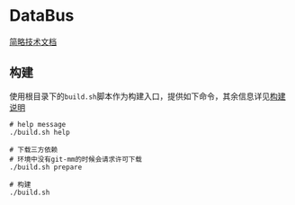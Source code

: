 # DataBus

[简略技术文档](https://onebox.huawei.com/v/2f5db2349d6585d394c90b128745d96e?type=1)

## 构建

使用根目录下的`build.sh`脚本作为构建入口，提供如下命令，其余信息详见[构建说明](docs/构建说明.md)

```shell
# help message
./build.sh help

# 下载三方依赖
# 环境中没有git-mm的时候会请求许可下载
./build.sh prepare

# 构建
./build.sh
```
